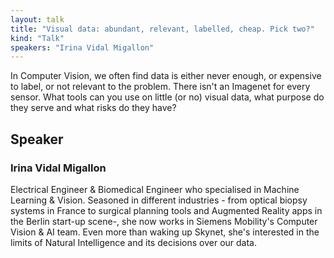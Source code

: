 ```yaml
---
layout: talk
title: "Visual data: abundant, relevant, labelled, cheap. Pick two?"
kind: "Talk"
speakers: "Irina Vidal Migallon"
---
```


In Computer Vision, we often find data is either never enough, or expensive to label, or not relevant to the problem. There isn't an Imagenet for every sensor. What tools can you use on little (or no) visual data, what purpose do they serve and what risks do they have?

## Speaker

### Irina Vidal Migallon

Electrical Engineer & Biomedical Engineer who specialised in Machine Learning & Vision. Seasoned in different industries - from optical biopsy systems in France to surgical planning tools and Augmented Reality apps in the Berlin start-up scene-, she now works in Siemens Mobility's Computer Vision & AI team. Even more than waking up Skynet, she's interested in the limits of Natural Intelligence and its decisions over our data.
